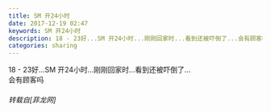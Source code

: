 ```yaml
---
title: SM 开24小时
date: 2017-12-19 02:47
keywords: SM 开24小时
description: 18 - 23好...SM 开24小时...刚刚回家时...看到还被吓倒了...会有顾客吗
categories: sharing
---
```

<td class="t_f" id="postmessage_1043436">

18 - 23好...SM 开24小时...刚刚回家时...看到还被吓倒了...<br/>
会有顾客吗</td>
###### 转载自[菲龙网]